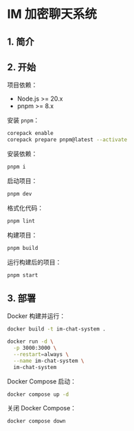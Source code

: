 # IM 加密聊天系统

## 1. 简介

## 2. 开始

项目依赖：

- Node.js >= 20.x
- pnpm >= 8.x

安装 `pnpm`：

```bash
corepack enable
corepack prepare pnpm@latest --activate
```

安装依赖：

```bash
pnpm i
```

启动项目：

```bash
pnpm dev
```

格式化代码：

```bash
pnpm lint
```

构建项目：

```bash
pnpm build
```

运行构建后的项目：

```bash
pnpm start
```

## 3. 部署

Docker 构建并运行：

```bash
docker build -t im-chat-system .

docker run -d \
  -p 3000:3000 \
  --restart=always \
  --name im-chat-system \
  im-chat-system
```

Docker Compose 启动：

```bash
docker compose up -d
```

关闭 Docker Compose：

```bash
docker compose down
```
